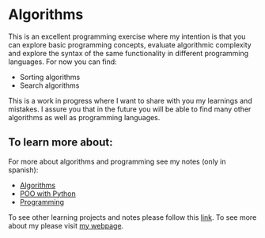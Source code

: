 # Algorithms

This is an excellent programming exercise where my intention is that you can explore basic programming concepts, evaluate algorithmic complexity and explore the syntax of the same functionality in different programming languages. For now you can find:

- Sorting algorithms
- Search algorithms

This is a work in progress where I want to share with you my learnings and mistakes. I assure you that in the future you will be able to find many other algorithms as well as programming languages.

## To learn more about:
For more about algorithms and programming see my notes (only in spanish):

- [Algorithms](https://drive.google.com/file/d/1e72w53UL7udKEjXqQ3TDJ7lvyY1VqcqF/view)
- [POO with Python](https://drive.google.com/file/d/1pud53b66uLaWs0rKYCsoqygSnXZqtWLy/view)
- [Programming](https://github.com/imdiegodev1/RoadTocode)

To see other learning projects and notes please follow this [link](https://imdiego.dev/projects/projects/notes).
To see more about my please visit [my webpage](https://imdiego.dev/).
